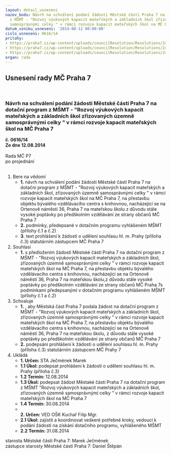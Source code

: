 ```yaml
---
layout: detail_usneseni
nazev_bodu: Návrh na schválení podání žádosti Městské části Praha 7 na dotační program
  z MŠMT - "Rozvoj výukových kapacit mateřských a základních škol zřizovaných územně
  samosprávnými celky " v rámci rozvoje kapacit mateřských škol na MČ Praha 7
datum_vzniku_usneseni: '2014-08-12 00:00:00'
cislo_usneseni: 0616/14
prilohy:
- https://praha7.cz/wp-content/uploads/councilResolution/Resolutions/24765/37-14-p%c5%99.1_fond_rozvoje_kapacit_mate%c5%99sk%c3%bdch_a_z%c3%a1kladn%c3%adch_%c5%a1kol.doc
- https://praha7.cz/wp-content/uploads/councilResolution/Resolutions/24765/37-14-p%c5%99.2_priloha_vyzvy_zs_ms.docx
- https://praha7.cz/wp-content/uploads/councilResolution/Resolutions/24765/37-14-p%c5%99.3_potvrzen%c3%ad.docx
organ: rada
---
```

<div id="ucUsn_pList" class="usn">
	<span><h2>Usnesení rady MČ Praha 7 </h2>
<br></span><div class="standBody">
<span><h3>Návrh na schválení podání žádosti Městské části Praha 7 na dotační program z MŠMT - "Rozvoj výukových kapacit mateřských a základních škol zřizovaných územně samosprávnými celky " v rámci rozvoje kapacit mateřských škol na MČ Praha 7</h3></span><div class="center">
		<strong>č. 0616/14</strong><br>
	</div>
<div class="center">
		<strong>Ze dne 12.08.2014</strong><br><br>
	</div>Rada MČ P7<br> po projednání<br><br><ol>
<li>Bere na vědomí<ul>
<li>
<strong>1.</strong> návrh na schválení podání žádosti Městské části Praha 7 na dotační program z MŠMT - "Rozvoj výukových kapacit mateřských a základních škol, zřizovaných územně samosprávnými celky " v rámci rozvoje kapacit mateřských škol na MČ Praha 7, na přestavbu objektu bývalého vzdělávacího centra s knihovnou, nacházející se na Ortenově náměstí 36, Praha 7 na mateřskou školu z důvodu stále vysoké poptávky po předškolním vzdělávání ze strany občanů MČ Praha 7</li>
<li>
<strong>2.</strong> podmínky, předepsané v dotačním programu vyhlášeném MŠMT (přílohy č.1 a č.2)</li>
<li>
<strong>3.</strong> text prohlášení k žádosti o udělení souhlasu hl. m. Prahy (příloha č.3) statutárním zástupcem MČ Praha 7</li>
</ul>
</li>
<li>Souhlasí<ul><li>
<strong>1.</strong> s předložením žádosti Městské části Praha 7 na dotační program z MŠMT - "Rozvoj výukových kapacit mateřských a základních škol, zřizovaných územně samosprávnými celky " v rámci rozvoje kapacit mateřských škol na MČ Praha 7, na přestavbu objektu bývalého vzdělávacího centra s knihovnou, nacházející se na Ortenově náměstí 36, Praha 7 na mateřskou školu,z důvodu stále vysoké poptávky po předškolním vzdělávání ze strany občanů MČ Praha 7s podmínkami předepsanými v dotačním programu vyhlášeném MŠMT (přílohy č.1 a č.2)</li></ul>
</li>
<li>Schvaluje<ul>
<li>
<strong>1.</strong> , aby Městská část Praha 7 podala žádost na dotační program z MŠMT - "Rozvoj výukových kapacit mateřských a základních škol, zřizovaných územně samosprávnými celky " v rámci rozvoje kapacit mateřských škol na MČ Praha 7, na přestavbu objektu bývalého vzdělávacího centra s knihovnou, nacházející se na Ortenově náměstí 36, Praha 7 na mateřskou školu, z důvodu stále vysoké poptávky po předškolním vzdělávání ze strany občanů MČ Praha 7</li>
<li>
<strong>2.</strong> podepsání prohlášení k žádosti o udělení souhlasu hl. m. Prahy (příloha č.3) statutárním zástupcem MČ Prahy 7</li>
</ul>
</li>
<li>Ukládá<ul>
<li>
<strong>1. Určen: </strong>STA Ječmének Marek</li>
<li>
<strong>1.1 Úkol: </strong>podepsat prohlášení k žádosti o udělení souhlasu hl. m. Prahy (příloha č.3)</li>
<li>
<strong>1.2 Termín: </strong>12.08.2014</li>
<li>
<strong>1.3 Úkol: </strong>podepsat žádost Městaké části Praha 7 na dotační program z MŠMT "Rozvoj výukových kapacit mateřských a základních škol, zřizovaných územně samosprávnými celky " v rámci rozvoje kapacit mateřských škol na MČ Praha 7 </li>
<li>
<strong>1.4 Termín: </strong>30.08.2014</li>
<li>
<strong><br>2. Určen: </strong>VED OŠK Kuchař Filip Mgr.</li>
<li>
<strong>2.1 Úkol: </strong>zajistit a koordinovat veškeré potřebné kroky, vedoucí k podání žádosti na získání dotačního programu, vyhlášeného MŠMT</li>
<li>
<strong>2.2 Termín: </strong>31.08.2014</li>
</ul>
</li>
</ol>starosta Městské části Praha 7: Marek Ječmének<br>zástupce starosty Městské části Praha 7: Daniel Štěpán 
</div>
</div>